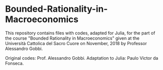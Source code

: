 # Bounded-Rationality-in-Macroeconomics

This repository contains files with codes, adapted for Julia, for the part of the course "Bounded Rationality in Macroeconomics" given at the Università Cattolica del Sacro Cuore on November, 2018 by Professor Alessandro Gobbi.

Original codes: Prof. Alessandro Gobbi.
Adaptation to Julia: Paulo Victor da Fonseca.
